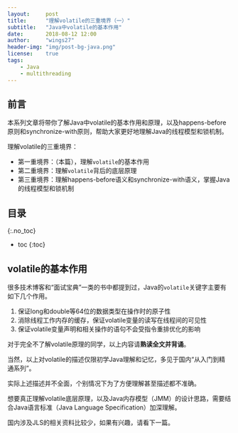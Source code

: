 ```yaml
---
layout:     post
title:      "理解volatile的三重境界（一）"
subtitle:   "Java中volatile的基本作用"
date:		2018-08-12 12:00
author:     "wings27"
header-img: "img/post-bg-java.png"
license:    true
tags:
    - Java
    - multithreading
---
```



## 前言

本系列文章将带你了解Java中volatile的基本作用和原理，以及happens-before原则和synchronize-with原则，帮助大家更好地理解Java的线程模型和锁机制。

理解volatile的三重境界：

- 第一重境界：（本篇），理解`volatile`的基本作用
- 第二重境界：理解`volatile`背后的底层原理
- 第三重境界：理解happens-before语义和synchronize-with语义，掌握Java的线程模型和锁机制


## 目录
{:.no_toc}

- toc
{:toc}


## volatile的基本作用

很多技术博客和“面试宝典”一类的书中都提到过，Java的`volatile`关键字主要有如下几个作用。

1. 保证long和double等64位的数据类型在操作时的原子性
2. 消除线程工作内存的缓存，保证volatile变量的读写在线程间的可见性
3. 保证volatile变量声明和相关操作的语句不会受指令重排优化的影响

对于完全不了解volatile原理的同学，以上内容请**熟读全文并背诵**。


当然，以上对volatile的描述仅限初学Java理解和记忆，多见于国内“从入门到精通系列”。

实际上述描述并不全面，个别情况下为了方便理解甚至描述都不准确。

想要真正理解volatile底层原理，以及Java内存模型（JMM）的设计思路，需要结合Java语言标准（Java Language Specification）加深理解。

国内涉及JLS的相关资料比较少，如果有兴趣，请看下一篇。
